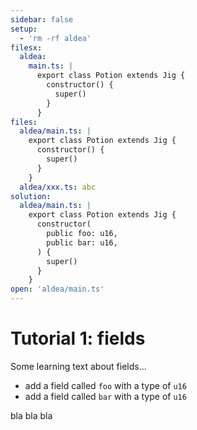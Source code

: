 ```yaml
---
sidebar: false
setup:
  - 'rm -rf aldea'
filesx:
  aldea:
    main.ts: |
      export class Potion extends Jig {
        constructor() {
          super()
        }
      }
files:
  aldea/main.ts: |
    export class Potion extends Jig {
      constructor() {
        super()
      }
    }
  aldea/xxx.ts: abc
solution:
  aldea/main.ts: |
    export class Potion extends Jig {
      constructor(
        public foo: u16,
        public bar: u16,
      ) {
        super()
      }
    }
open: 'aldea/main.ts'
---
```


# Tutorial 1: fields

Some learning text about fields...

- add a field called `foo` with a type of `u16`
- add a field called `bar` with a type of `u16`

bla bla bla